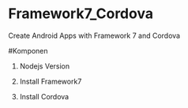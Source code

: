 # Framework7_Cordova
Create Android Apps with Framework 7 and Cordova

#Komponen
1. Nodejs Version

2. Install Framework7
3. Install Cordova
